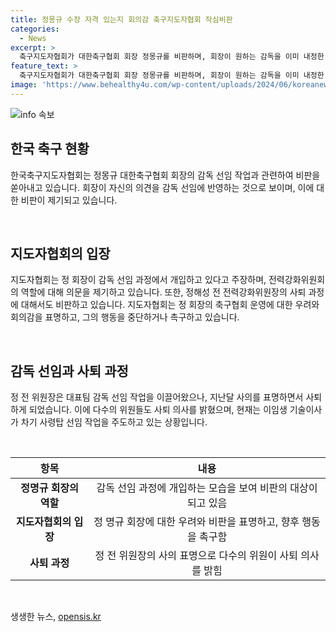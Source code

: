 ```yaml
---
title: 정몽규 수장 자격 있는지 회의감 축구지도자협회 작심비판
categories:
  - News
excerpt: >
  축구지도자협회가 대한축구협회 회장 정몽규를 비판하며, 회장이 원하는 감독을 이미 내정한 것으로 지적했습니다. 또한, 회장의 운영 방식을 비판하며, 축구협회를 이끌어갈 수 있는 자격에 대한 우려와 회의감을 표명했습니다. 이에 대한 논란이 계속되고 있으며, 이에 따른 회장과 위원들의 사퇴도 논의되고 있는 상황입니다.
feature_text: >
  축구지도자협회가 대한축구협회 회장 정몽규를 비판하며, 회장이 원하는 감독을 이미 내정한 것으로 지적했습니다. 또한, 회장의 운영 방식을 비판하며, 축구협회를 이끌어갈 수 있는 자격에 대한 우려와 회의감을 표명했습니다. 이에 대한 논란이 계속되고 있으며, 이에 따른 회장과 위원들의 사퇴도 논의되고 있는 상황입니다.
image: 'https://www.behealthy4u.com/wp-content/uploads/2024/06/koreanews.jpg'
---
```


<p><img src="https://www.behealthy4u.com/wp-content/uploads/2024/06/koreanews.jpg" alt="info 속보" /></p>

<h2 data-ke-size="size26">한국 축구 현황</h2>

<p>한국축구지도자협회는 정몽규 대한축구협회 회장의 감독 선임 작업과 관련하여 비판을 쏟아내고 있습니다. 회장이 자신의 의견을 감독 선임에 반영하는 것으로 보이며, 이에 대한 비판이 제기되고 있습니다.</p>

<p data-ke-size="size16">&nbsp;</p>

<h2 data-ke-size="size24">지도자협회의 입장</h2>

<p>지도자협회는 정 회장이 감독 선임 과정에서 개입하고 있다고 주장하며, 전력강화위원회의 역할에 대해 의문을 제기하고 있습니다. 또한, 정해성 전 전력강화위원장의 사퇴 과정에 대해서도 비판하고 있습니다. 지도자협회는 정 회장의 축구협회 운영에 대한 우려와 회의감을 표명하고, 그의 행동을 중단하거나 촉구하고 있습니다.</p>

<p data-ke-size="size16">&nbsp;</p>

<h2 data-ke-size="size24">감독 선임과 사퇴 과정</h2>

<p>정 전 위원장은 대표팀 감독 선임 작업을 이끌어왔으나, 지난달 사의를 표명하면서 사퇴하게 되었습니다. 이에 다수의 위원들도 사퇴 의사를 밝혔으며, 현재는 이임생 기술이사가 차기 사령탑 선임 작업을 주도하고 있는 상황입니다.</p>

<p data-ke-size="size16">&nbsp;</p>

<table>
    <thead>
        <tr>
            <th style="text-align: center;">항목</th>
            <th style="text-align: center;">내용</th>
        </tr>
    </thead>
    <tbody>
        <tr>
            <td style="text-align: center; height: 17px;"><b>정명규 회장의 역할</b></td>
            <td style="text-align: center; height: 17px;">감독 선임 과정에 개입하는 모습을 보여 비판의 대상이 되고 있음</td>
        </tr>
        <tr>
            <td style="text-align: center; height: 17px;"><b>지도자협회의 입장</b></td>
            <td style="text-align: center; height: 17px;">정 명규 회장에 대한 우려와 비판을 표명하고, 향후 행동을 촉구함</td>
        </tr>
        <tr>
            <td style="text-align: center; height: 17px;"><b>사퇴 과정</b></td>
            <td style="text-align: center; height: 17px;">정 전 위원장의 사의 표명으로 다수의 위원이 사퇴 의사를 밝힘</td>
        </tr>
    </tbody>
</table>

<p data-ke-size="size16">&nbsp;</p>
생생한 뉴스, <a href="https://opensis.kr" rel="dofollow">opensis.kr</a>



